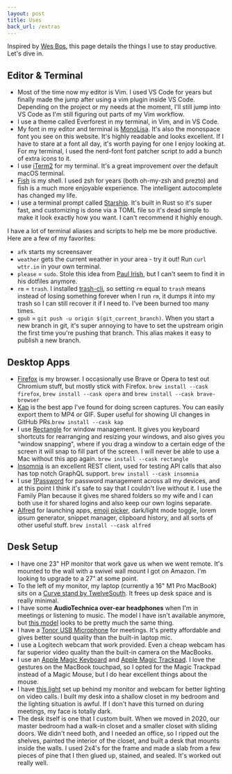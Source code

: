 ```yaml
---
layout: post
title: Uses
back_url: /extras
---
```


Inspired by [Wes Bos](https://wesbos.com/uses/), this page details the things I use to stay productive. Let's dive in.

## Editor & Terminal

- Most of the time now my editor is Vim. I used VS Code for years but finally made the jump after using a vim plugin inside VS Code. Depending on the project or my needs at the moment, I'll still jump into VS Code as I'm still figuring out parts of my Vim workflow.
- I use a theme called Everforest in my terminal, in Vim, and in VS Code.
- My font in my editor and terminal is [MonoLisa](https://monolisa.dev). It's also the monospace font you see on this website. It's highly readable and looks excellent. If I have to stare at a font all day, it's worth paying for one I enjoy looking at. For my terminal, I used the nerd-font font patcher script to add a bunch of extra icons to it.
- I use [iTerm2](https://iterm2.com) for my terminal. It's a great improvement over the default macOS terminal.
- [Fish](https://fishshell.com) is my shell. I used zsh for years (both oh-my-zsh and prezto) and fish is a much more enjoyable experience. The intelligent autocomplete has changed my life.
- I use a terminal prompt called [Starship](https://starship.rs). It's built in Rust so it's super fast, and customizing is done via a TOML file so it's dead simple to make it look exactly how you want. I can't recommend it highly enough.

I have a lot of terminal aliases and scripts to help me be more
productive. Here are a few of my favorites:

- `afk` starts my screensaver
- `weather` gets the current weather in your area - try it
    out! Run `curl wttr.in` in your own terminal.
- `please` = `sudo`. Stole this idea from [Paul Irish](https://github.com/paulirish/dotfiles), but I can't seem to find it in his dotfiles anymore.
- `rm` = `trash`. I installed [trash-cli](https://github.com/sindresorhus/trash-cli), so setting `rm` equal to `trash` means instead of losing something forever when I run `rm`, it dumps it into my trash so I can still recover it if I need to. I've been burned too many times.
- `gpub` = `git push -u origin $(git_current_branch)`. When you start a new branch in git, it's super annoying to have to set the upstream origin the first time you're pushing that branch. This alias makes it easy to publish a new branch.

## Desktop Apps

- [Firefox](https://firefox.com) is my browser. I occasionally use Brave or Opera to test out Chromium stuff, but mostly stick with Firefox. `brew install --cask firefox`, `brew install --cask opera` and `brew install --cask brave-browser`
- [Kap](https://getkap.co) is the best app I've found for doing screen captures. You can easily export them to MP4 or GIF. Super useful for showing UI changes in GitHub PRs.`brew install --cask kap`
- I use [Rectangle](https://rectangleapp.com) for window management. It gives you keyboard shortcuts for rearranging and resizing your windows, and also gives you "window snapping", where if you drag a window to a certain edge of the screen it will snap to fill part of the screen. I will never be able to use a Mac without this app again. `brew install --cask rectangle`
- [Insomnia](https://insomnia.rest) is an excellent REST client, used for testing API calls that also has top notch GraphQL support. `brew install --cask insomnia`
- I use [1Password](https://1password.com) for password management across all my devices, and at this point I think it's safe to say that I couldn't live without it. I use the Family Plan because it gives me shared folders so my wife and I can both use it for shared logins and also keep our own logins separate.
- [Alfred](https://alfredapp.com) for launching apps, [emoji picker](/writing/alfred-emoji), dark/light mode toggle, lorem ipsum generator, snippet manager, clipboard history, and all sorts of other useful stuff. `brew install --cask alfred`

## Desk Setup

- I have one 23" HP monitor that work gave us when we went remote. It's mounted to the wall with a swivel wall mount I got on Amazon. I'm looking to upgrade to a 27" at some point.
- To the left of my monitor, my laptop (currently a 16" M1 Pro MacBook) sits on a [Curve stand by TwelveSouth](https://www.twelvesouth.com/products/curve-for-macbook). It frees up desk space and is really minimal.
- I have some **AudioTechnica over-ear headphones** when I'm in meetings or listening to music. The model I have isn't available anymore, but [this model](https://www.audio-technica.com/en-us/headphones/type/over-ear/ath-m40x) looks to be pretty much the same thing.
- I have a [Tonor USB Microphone](https://www.amazon.com/Microphone-TONOR-Podcasting-Compatible-TC30/dp/B08CVP2HXP) for meetings. It's pretty affordable and gives better sound quality than the built-in laptop mic.
- I use a Logitech webcam that work provided. Even a cheap webcam has far superior video quality than the built-in camera on the MacBooks.
- I use an [Apple Magic Keyboard](https://smile.amazon.com/Apple-Keyboard-Wireless-Rechargable-English/dp/B016QO64FI) and [Apple Magic Trackpad](http://smile.amazon.com/Apple-MJ2R2LL-A-Magic-Trackpad/dp/B016QO5YWC). I love the gestures on the MacBook touchpad, so I opted for the Magic Trackpad instead of a Magic Mouse, but I do hear excellent things about the mouse.
- I have [this light](https://www.amazon.com/gp/product/B07YFY7H7J) set up behind my monitor and webcam for better lighting on video calls. I built my desk into a shallow closet in my bedroom and the lighting situation is awful. If I don't have this turned on during meetings, my face is totally dark.
- The desk itself is one that I custom built. When we moved in 2020, our master bedroom had a walk-in closet and a smaller closet with sliding doors. We didn't need both, and I needed an office, so I ripped out the shelves, painted the interior of the closet, and built a desk that mounts inside the walls. I used 2x4's for the frame and made a slab from a few pieces of pine that I then glued up, stained, and sealed. It's worked out really well.
